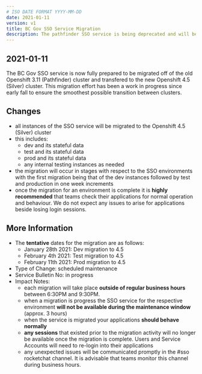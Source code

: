 ```yaml
---
# ISO DATE FORMAT YYYY-MM-DD
date: 2021-01-11
version: v1
title: BC Gov SSO Service Migration
description: The pathfinder SSO service is being deprecated and will be migrated to Silver. 
---
```


## 2021-01-11

The BC Gov SSO service is now fully prepared to be migrated off of the old Openshift 3.11 (Pathfinder) cluster and transfered to the new Openshift 4.5 (Silver) cluster. This migration effort has been a work in progress since early fall to ensure the smoothest possible transition between clusters.  

## Changes

- all instances of the SSO service will be migrated to the Openshift 4.5 (Silver) cluster
- this includes:
  - dev and its stateful data
  - test and its stateful data
  - prod and its stateful data
  - any internal testing instances as needed
- the migration will occur in stages with respect to the SSO environments with the first migration being that of the dev instances followed by test and production in one week increments 
- once the migration for an environment is complete it is __highly recommended__ that teams check their applications for normal operation and behaviour. We do not expect any issues to arise for applications beside losing login sessions. 

## More Information
- The __tentative__ dates for the migration are as follows:
  - January 28th 2021: Dev migration to 4.5
  - February 4th 2021: Test migration to 4.5
  - February 11th 2021: Prod migration to 4.5
- Type of Change: scheduled maintenance
- Service Bulletin No: in progress
- Impact Notes:
  - each migration will take place __outside of regular business hours__ between 6:30PM and 9:30PM.
  - when a migration is progress the SSO service for the respective environment __will not be available during the maintenance window__ (approx. 3 hours)
  - when the service is migrated your applications __should behave normally__
  - __any sessions__ that existed prior to the migration activity will no longer be available once the migration is complete. Users and Service Accounts will need to re-login into their applications
  - any unexpected issues will be communicated promptly in the #sso rocketchat channel. It is advisable that teams monitor this channel during business hours.
 
